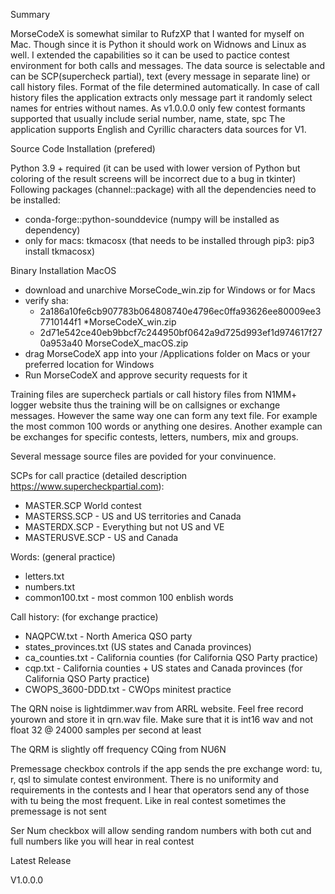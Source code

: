 Summary

MorseCodeX is somewhat similar to RufzXP that I wanted for myself on Mac. Though since it is Python it should work on Widnows and Linux as well. I extended the capabilities so it can be used to pactice contest environment for both calls and messages. The data source is selectable and can be SCP(supercheck partial), text (every message in separate line) or call history files. Format of the file determined automatically. In case of call history files the application extracts only message part it randomly select names for entries without names. As v1.0.0.0 only few contest formants supported that usually include serial number, name, state, spc
The application supports English and Cyrillic characters data sources for V1.

Source Code Installation (prefered)

Python 3.9 + required (it can be used with lower version of Python but coloring of the result screens will be incorrect due to a bug in tkinter)
Following packages (channel::package) with all the dependencies need to be installed:
* conda-forge::python-sounddevice (numpy will be installed as dependency)
* only for macs: tkmacosx (that needs to be installed through pip3: pip3 install tkmacosx)

Binary Installation MacOS

* download and unarchive MorseCode_win.zip for Windows or for Macs
* verify sha:
  * 2a186a10fe6cb907783b064808740e4796ec0ffa93626ee80009ee37710144f1 *MorseCodeX_win.zip
  * 2d71e542ce40eb9bbcf7c244950bf0642a9d725d993ef1d974617f270a953a40  MorseCodeX_macOS.zip
* drag MorseCodeX app into your /Applications folder on Macs or your preferred location for Windows
* Run MorseCodeX and approve security requests for it

Training files are supercheck partials or call history files from N1MM+ logger website thus the training will be on callsignes or exchange messages. However the same way one can form any text file. For example the most common 100 words or anything one desires. Another example can be exchanges for specific contests, letters, numbers, mix and groups. 

Several message source files are povided for your convinuence.

SCPs for call practice (detailed description https://www.supercheckpartial.com):
* MASTER.SCP World contest
* MASTERSS.SCP - US and US territories and Canada
* MASTERDX.SCP - Everything but not US and VE
* MASTERUSVE.SCP - US and Canada

Words: (general practice)
* letters.txt
* numbers.txt
* common100.txt - most common 100 enblish words

Call history: (for exchange practice)
* NAQPCW.txt - North America QSO party 
* states_provinces.txt (US states and Canada provinces)
* ca_counties.txt - California counties (for California QSO Party practice)
* cqp.txt - California counties + US states and Canada provinces (for California QSO Party practice)
* CWOPS_3600-DDD.txt - CWOps minitest practice

The QRN noise is lightdimmer.wav from ARRL website. Feel free record yourown and store it in qrn.wav file. Make sure that it is int16 wav and not float 32 @ 24000 samples per second at least

The QRM is slightly off frequency CQing from NU6N

Premessage checkbox controls if the app sends the pre exchange word: tu, r, qsl to simulate contest environment. There is no uniformity and requirements in the contests and I hear that operators send any of those with tu being the most frequent. Like in real contest sometimes the premessage is not sent

Ser Num checkbox will allow sending random numbers with both cut and full numbers like you will hear in real contest


Latest Release

V1.0.0.0

